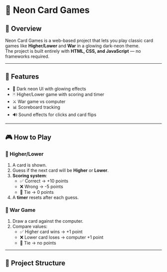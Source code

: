 # 🎴 Neon Card Games  

## 📖 Overview  
Neon Card Games is a web-based project that lets you play classic card games like **Higher/Lower** and **War** in a glowing dark-neon theme.  
The project is built entirely with **HTML, CSS, and JavaScript** — no frameworks required.  

---

## 🚀 Features  
- 🌌 Dark neon UI with glowing effects  
- 🃏 Higher/Lower game with scoring and timer  
- ⚔️ War game vs computer  
- 📊 Scoreboard tracking  
- 🔊 Sound effects for clicks and card flips  

---

## 🎮 How to Play  

### 🔹 Higher/Lower  
1. A card is shown.  
2. Guess if the next card will be **Higher** or **Lower**.  
3. **Scoring system**:  
   - ✅ Correct → +10 points  
   - ❌ Wrong → -5 points  
   - 🤝 Tie → 0 points  
4. A **timer** resets after each guess.  

### 🔹 War Game  
1. Draw a card against the computer.  
2. Compare values:  
   - ✅ Higher card wins → +1 point  
   - ❌ Lower card loses → computer +1 point  
   - 🤝 Tie → no points  

---

## 📂 Project Structure  
